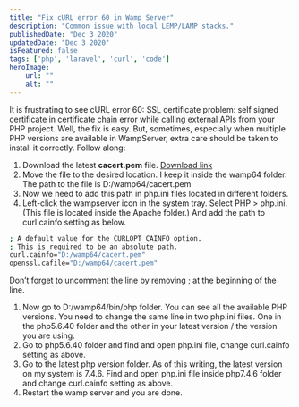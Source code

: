 ```yaml
---
title: "Fix cURL error 60 in Wamp Server"
description: "Common issue with local LEMP/LAMP stacks."
publishedDate: "Dec 3 2020"
updatedDate: "Dec 3 2020"
isFeatured: false
tags: ['php', 'laravel', 'curl', 'code']
heroImage:
    url: ""
    alt: ""
---
```


It is frustrating to see cURL error 60: SSL certificate problem: self signed certificate in certificate chain error while calling external APIs from your PHP project. Well, the fix is easy. But, sometimes, especially when multiple PHP versions are available in WampServer, extra care should be taken to install it correctly. Follow along:

1. Download the latest **cacert.pem** file. [Download link](https://curl.se/docs/caextract.html)
2. Move the file to the desired location. I keep it inside the wamp64 folder. The path to the file is D:/wamp64/cacert.pem
3. Now we need to add this path in php.ini files located in different folders.
4. Left-click the wampserver icon in the system tray. Select PHP > php.ini. (This file is located inside the Apache folder.) And add the path to curl.cainfo setting as below.

```bash
; A default value for the CURLOPT_CAINFO option.
; This is required to be an absolute path.
curl.cainfo="D:/wamp64/cacert.pem"
openssl.cafile="D:/wamp64/cacert.pem"
```

Don’t forget to uncomment the line by removing ; at the beginning of the line.

1. Now go to D:/wamp64/bin/php folder. You can see all the available PHP versions. You need to change the same line in two php.ini files. One in the php5.6.40 folder and the other in your latest version / the version you are using.
2. Go to php5.6.40 folder and find and open php.ini file, change curl.cainfo setting as above.
3. Go to the latest php version folder. As of this writing, the latest version on my system is 7.4.6. Find and open php.ini file inside php7.4.6 folder and change curl.cainfo setting as above.
4. Restart the wamp server and you are done.
